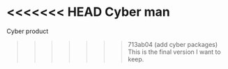 <<<<<<< HEAD
Cyber man
=======
Cyber product 
>>>>>>> 713ab04 (add cyber packages)
This is the final version I want to keep.
